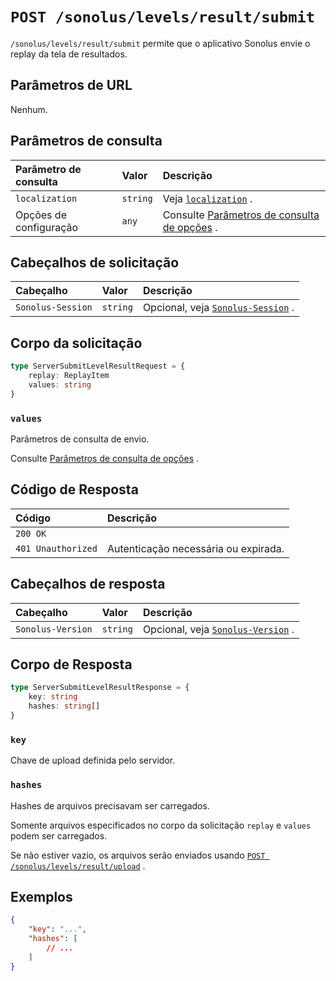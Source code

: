 # `POST /sonolus/levels/result/submit`

`/sonolus/levels/result/submit` permite que o aplicativo Sonolus envie o replay da tela de resultados.

## Parâmetros de URL

Nenhum.

## Parâmetros de consulta

Parâmetro de consulta | Valor | Descrição
:-- | :-- | :--
`localization` | `string` | Veja [`localization`](../query-parameters/localization) .
Opções de configuração | `any` | Consulte [Parâmetros de consulta de opções](../query-parameters/options-query-parameters) .

## Cabeçalhos de solicitação

Cabeçalho | Valor | Descrição
:-- | :-- | :--
`Sonolus-Session` | `string` | Opcional, veja [`Sonolus-Session`](../headers/sonolus-session) .

## Corpo da solicitação

```ts
type ServerSubmitLevelResultRequest = {
    replay: ReplayItem
    values: string
}
```

### `values`

Parâmetros de consulta de envio.

Consulte [Parâmetros de consulta de opções](../query-parameters/options-query-parameters) .

## Código de Resposta

Código | Descrição
:-- | :--
`200 OK` |
`401 Unauthorized` | Autenticação necessária ou expirada.

## Cabeçalhos de resposta

Cabeçalho | Valor | Descrição
:-- | :-- | :--
`Sonolus-Version` | `string` | Opcional, veja [`Sonolus-Version`](../headers/sonolus-version) .

## Corpo de Resposta

```ts
type ServerSubmitLevelResultResponse = {
    key: string
    hashes: string[]
}
```

### `key`

Chave de upload definida pelo servidor.

### `hashes`

Hashes de arquivos precisavam ser carregados.

Somente arquivos especificados no corpo da solicitação `replay` e `values` podem ser carregados.

Se não estiver vazio, os arquivos serão enviados usando [`POST /sonolus/levels/result/upload`](./post-sonolus-levels-result-upload) .

## Exemplos

```json
{
    "key": "...",
    "hashes": [
        // ...
    ]
}
```
